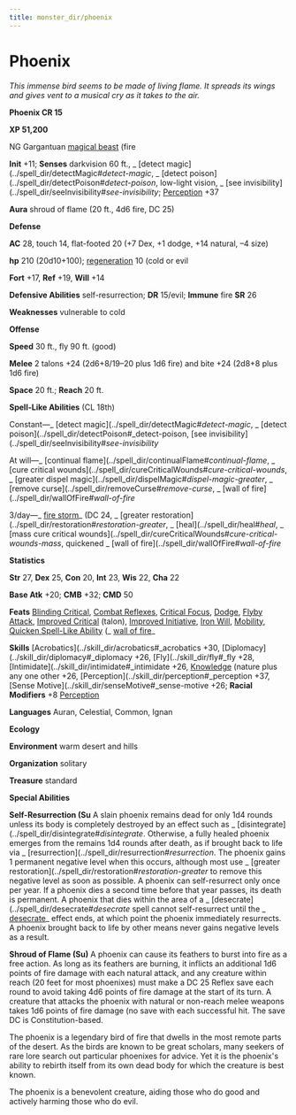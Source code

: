 ```yaml
---
title: monster_dir/phoenix
---
```

# Phoenix

_This immense bird seems to be made of living flame. It spreads its wings and gives vent to a musical cry as it takes to the air._

**Phoenix CR 15**

**XP 51,200**

NG Gargantuan [magical beast](creatureTypes#_magical-beast) (fire

**Init** +11; **Senses** darkvision 60 ft., _ [detect magic](../spell_dir/detectMagic#_detect-magic_, _ [detect poison](../spell_dir/detectPoison#_detect-poison_, low-light vision, _ [see invisibility](../spell_dir/seeInvisibility#_see-invisibility_; [Perception](../skill_dir/perception#_perception) +37

**Aura** shroud of flame (20 ft., 4d6 fire, DC 25)

**Defense**

**AC** 28, touch 14, flat-footed 20 (+7 Dex, +1 dodge, +14 natural, –4 size)

**hp** 210 (20d10+100); [regeneration](universalMonsterRules#_regeneration) 10 (cold or evil

**Fort** +17, **Ref** +19, **Will** +14

**Defensive Abilities** self-resurrection; **DR** 15/evil; **Immune** fire **SR** 26

**Weaknesses** vulnerable to cold

**Offense**

**Speed** 30 ft., fly 90 ft. (good)

**Melee** 2 talons +24 (2d6+8/19–20 plus 1d6 fire) and bite +24 (2d8+8 plus 1d6 fire)

**Space** 20 ft.; **Reach** 20 ft.

**Spell-Like Abilities** (CL 18th)

Constant—_ [detect magic](../spell_dir/detectMagic#_detect-magic_, _ [detect poison](../spell_dir/detectPoison#_detect-poison, [see invisibility](../spell_dir/seeInvisibility#_see-invisibility_

At will—_ [continual flame](../spell_dir/continualFlame#_continual-flame_, _ [cure critical wounds](../spell_dir/cureCriticalWounds#_cure-critical-wounds_, _ [greater dispel magic](../spell_dir/dispelMagic#_dispel-magic-greater_, _ [remove curse](../spell_dir/removeCurse#_remove-curse_, _ [wall of fire](../spell_dir/wallOfFire#_wall-of-fire_

3/day—_ [fire storm](../spell_dir/fireStorm#_fire-storm)_ (DC 24, _ [greater restoration](../spell_dir/restoration#_restoration-greater_, _ [heal](../spell_dir/heal#_heal_, _ [mass cure critical wounds](../spell_dir/cureCriticalWounds#_cure-critical-wounds-mass_, quickened _ [wall of fire](../spell_dir/wallOfFire#_wall-of-fire_

**Statistics**

**Str** 27, **Dex** 25, **Con** 20, **Int** 23, **Wis** 22, **Cha** 22

**Base Atk** +20; **CMB** +32; **CMD** 50

**Feats** [Blinding Critical](../feats#_blinding-critical), [Combat Reflexes](../feats#_combat-reflexes), [Critical Focus](../feats#_critical-focus), [Dodge](../feats#_dodge), [Flyby Attack](monsterFeats#_flyby-attack), [Improved Critical](../feats#_improved-critical) (talon), [Improved Initiative](../feats#_improved-initiative), [Iron Will](../feats#_iron-will), [Mobility](../feats#_mobility), [Quicken Spell-Like Ability](monsterFeats#_quicken-spell-like-ability) (_ [wall of fire](../spell_dir/wallOfFire#_wall-of-fire)_

**Skills** [Acrobatics](../skill_dir/acrobatics#_acrobatics +30, [Diplomacy](../skill_dir/diplomacy#_diplomacy +26, [Fly](../skill_dir/fly#_fly +28, [Intimidate](../skill_dir/intimidate#_intimidate +26, [Knowledge](../skill_dir/knowledge#_knowledge) (nature plus any one other +26, [Perception](../skill_dir/perception#_perception +37, [Sense Motive](../skill_dir/senseMotive#_sense-motive +26; **Racial Modifiers** +8 [Perception](../skill_dir/perception#_perception)

**Languages** Auran, Celestial, Common, Ignan

**Ecology**

**Environment** warm desert and hills

**Organization** solitary

**Treasure** standard

**Special Abilities**

**Self-Resurrection (Su** A slain phoenix remains dead for only 1d4 rounds unless its body is completely destroyed by an effect such as _ [disintegrate](../spell_dir/disintegrate#_disintegrate_. Otherwise, a fully healed phoenix emerges from the remains 1d4 rounds after death, as if brought back to life via _ [resurrection](../spell_dir/resurrection#_resurrection_. The phoenix gains 1 permanent negative level when this occurs, although most use _ [greater restoration](../spell_dir/restoration#_restoration-greater_ to remove this negative level as soon as possible. A phoenix can self-resurrect only once per year. If a phoenix dies a second time before that year passes, its death is permanent. A phoenix that dies within the area of a _ [desecrate](../spell_dir/desecrate#_desecrate_ spell cannot self-resurrect until the _ [desecrate](../spell_dir/desecrate#_desecrate)_ effect ends, at which point the phoenix immediately resurrects. A phoenix brought back to life by other means never gains negative levels as a result.

**Shroud of Flame (Su)** A phoenix can cause its feathers to burst into fire as a free action. As long as its feathers are burning, it inflicts an additional 1d6 points of fire damage with each natural attack, and any creature within reach (20 feet for most phoenixes) must make a DC 25 Reflex save each round to avoid taking 4d6 points of fire damage at the start of its turn. A creature that attacks the phoenix with natural or non-reach melee weapons takes 1d6 points of fire damage (no save with each successful hit. The save DC is Constitution-based.

The phoenix is a legendary bird of fire that dwells in the most remote parts of the desert. As the birds are known to be great scholars, many seekers of rare lore search out particular phoenixes for advice. Yet it is the phoenix's ability to rebirth itself from its own dead body for which the creature is best known.

The phoenix is a benevolent creature, aiding those who do good and actively harming those who do evil.

